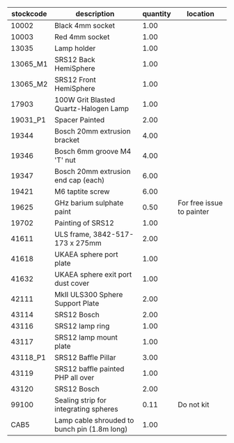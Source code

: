 |stockcode|description|quantity|location|
|---------|-----------|--------|--------|
|10002|Black 4mm socket|1.00||
|10003|Red 4mm socket|1.00||
|13035|Lamp holder|1.00||
|13065_M1|SRS12 Back HemiSphere|1.00||
|13065_M2|SRS12 Front HemiSphere|1.00||
|17903|100W Grit Blasted Quartz-Halogen Lamp|1.00||
|19031_P1|Spacer Painted|2.00||
|19344|Bosch 20mm extrusion bracket|4.00||
|19346|Bosch 6mm groove M4 'T' nut|4.00||
|19347|Bosch 20mm extrusion end cap (each)|6.00||
|19421|M6 taptite screw|6.00||
|19625|GHz barium sulphate paint|0.50|For free issue to painter|
|19702|Painting of SRS12|1.00||
|41611|ULS frame, 3842-517-173 x 275mm|2.00||
|41618|UKAEA sphere port plate|1.00||
|41632|UKAEA sphere exit port dust cover|1.00||
|42111|MkII ULS300 Sphere Support Plate|2.00||
|43114|SRS12 Bosch|2.00||
|43116|SRS12 lamp ring|1.00||
|43117|SRS12 lamp mount plate|1.00||
|43118_P1|SRS12 Baffle Pillar|3.00||
|43119|SRS12 baffle painted PHP all over|1.00||
|43120|SRS12 Bosch|2.00||
|99100|Sealing strip for integrating spheres|0.11|Do not kit|
|CAB5|Lamp cable shrouded to bunch pin (1.8m long)|1.00||
